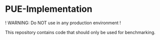 # PUE-Implementation
! WARNING: Do NOT use in any production environment !

This repository contains code that should only be used for benchmarking.